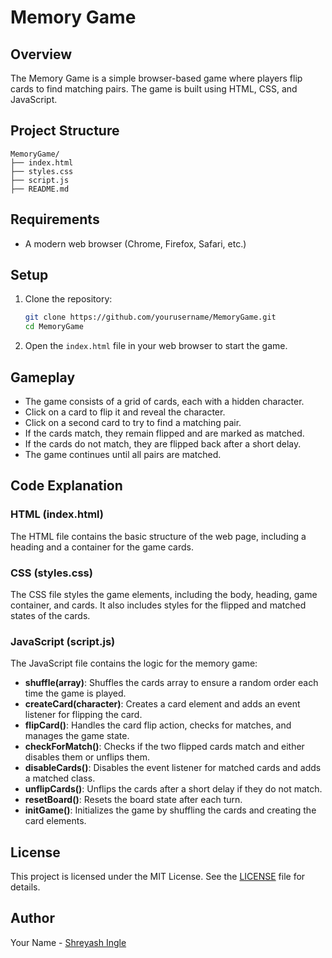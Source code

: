 # Memory Game

## Overview

The Memory Game is a simple browser-based game where players flip cards to find matching pairs. The game is built using HTML, CSS, and JavaScript.

## Project Structure

```
MemoryGame/
├── index.html
├── styles.css
├── script.js
├── README.md
```

## Requirements

- A modern web browser (Chrome, Firefox, Safari, etc.)

## Setup

1. Clone the repository:
   ```bash
   git clone https://github.com/yourusername/MemoryGame.git
   cd MemoryGame
   ```

2. Open the `index.html` file in your web browser to start the game.

## Gameplay

- The game consists of a grid of cards, each with a hidden character.
- Click on a card to flip it and reveal the character.
- Click on a second card to try to find a matching pair.
- If the cards match, they remain flipped and are marked as matched.
- If the cards do not match, they are flipped back after a short delay.
- The game continues until all pairs are matched.

## Code Explanation

### HTML (index.html)

The HTML file contains the basic structure of the web page, including a heading and a container for the game cards.

### CSS (styles.css)

The CSS file styles the game elements, including the body, heading, game container, and cards. It also includes styles for the flipped and matched states of the cards.

### JavaScript (script.js)

The JavaScript file contains the logic for the memory game:

- **shuffle(array)**: Shuffles the cards array to ensure a random order each time the game is played.
- **createCard(character)**: Creates a card element and adds an event listener for flipping the card.
- **flipCard()**: Handles the card flip action, checks for matches, and manages the game state.
- **checkForMatch()**: Checks if the two flipped cards match and either disables them or unflips them.
- **disableCards()**: Disables the event listener for matched cards and adds a matched class.
- **unflipCards()**: Unflips the cards after a short delay if they do not match.
- **resetBoard()**: Resets the board state after each turn.
- **initGame()**: Initializes the game by shuffling the cards and creating the card elements.

## License

This project is licensed under the MIT License. See the [LICENSE](LICENSE) file for details.

## Author

Your Name - [Shreyash Ingle]([https://github.com/shreyash0019])
